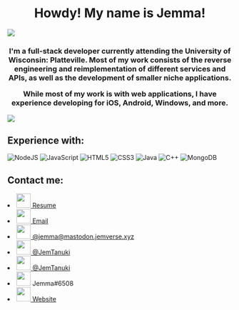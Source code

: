<h1 align="center">Howdy! My name is Jemma!</h1>
<img src="https://komarev.com/ghpvc/?username=caramelkat&color=0000E5&style=flat-square">
<h3 align="center">I'm a full-stack developer currently attending the University of Wisconsin: Platteville. Most of my work consists of the reverse engineering and reimplementation of different services and APIs, as well as the development of smaller niche applications.

While most of my work is with web applications, I have experience developing for iOS, Android, Windows, and more.</h3>


<img src="https://github-readme-stats.vercel.app/api?username=caramelkat&show_icons=true&include_all_commits=true">


<h2>Experience with:</h2>
<p float="left">
	<img style="display:inline" alt="NodeJS" src="https://img.shields.io/badge/node.js-%2343853D.svg?style=for-the-badge&logo=node-dot-js&logoColor=white"/>
	<img style="display:inline" alt="JavaScript" src="https://img.shields.io/badge/javascript-%23323330.svg?style=for-the-badge&logo=javascript&logoColor=%23F7DF1E"/>
	<img alt="HTML5" src="https://img.shields.io/badge/html5-%23E34F26.svg?style=for-the-badge&logo=html5&logoColor=white"/>
	<img alt="CSS3" src="https://img.shields.io/badge/css3-%231572B6.svg?style=for-the-badge&logo=css3&logoColor=white"/>
    <img alt="Java" src="https://img.shields.io/badge/java-%23E34D00.svg?style=for-the-badge&logo=java&logoColor=white"/>
    <img style="display:inline" alt="C++" src="https://img.shields.io/badge/c++-%2343D8?style=for-the-badge&logo=c++&logoColor=white"/>
	<img alt="MongoDB" src ="https://img.shields.io/badge/MongoDB-%234ea94b.svg?style=for-the-badge&logo=mongodb&logoColor=white"/>
</p>

<h2>Contact me:</h2>
<li><img width="32px" height="32px" src="https://jemsoftware.dev/images/file.ico"><a rel="me" href="https://jemsoftware.dev/files/Resume.pdf"> Resume</a></li>
<li><img width="32px" height="32px" src="https://jemsoftware.dev/images/email.ico"><a href="mailto:Jemma@jemsoftware.dev"> Email</a></li>
<li><img width="32px" height="32px" src="https://jemsoftware.dev/images/mastodon.ico"><a rel="me" href="https://mastodon.jemverse.xyz/@Jemma"> @jemma@mastodon.jemverse.xyz</a></li>
<li><img width="32px" height="32px" src="https://jemsoftware.dev/images/twitter.ico"><a href="https://twitter.com/JemTanuki"> @JemTanuki</a></li>
<li><img width="32px" height="32px" src="https://jemsoftware.dev/images/telegram.ico"><a href="https://t.me/JemTanuki"> @JemTanuki</a></li>
<li><img width="32px" height="32px" src="https://jemsoftware.dev/images/discord.ico"><a> Jemma#6508</a></li>
<li><img width="32px" height="32px" src="https://win98icons.alexmeub.com/icons/png/world-2.png"><a href="https://JemSoftware.dev"> Website</a></li>
